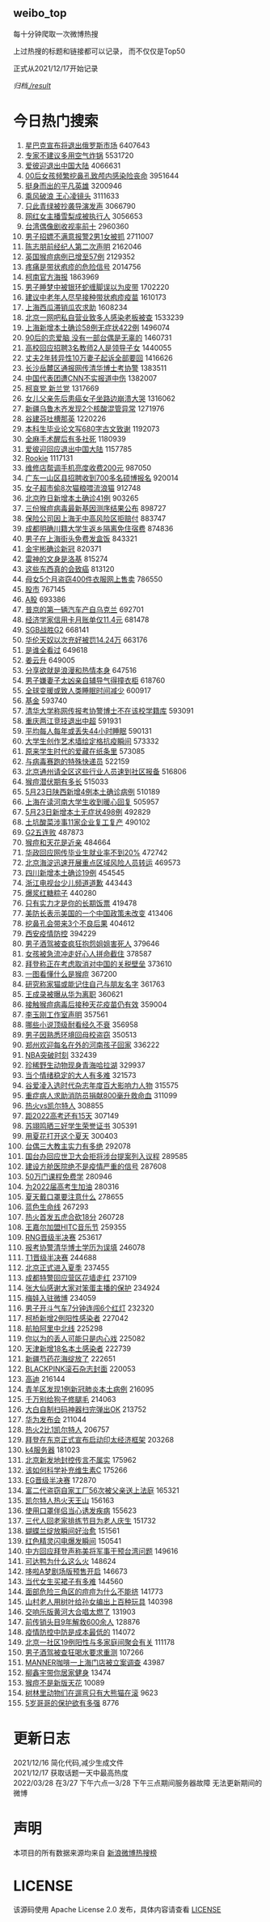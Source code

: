 weibo_top  
---
每十分钟爬取一次微博热搜  

上过热搜的标题和链接都可以记录， 而不仅仅是Top50

正式从2021/12/17开始记录  

*归档[./result](./result/)*

# 今日热门搜索  
1. [星巴克宣布将退出俄罗斯市场](https://s.weibo.com//weibo?q=%23%E6%98%9F%E5%B7%B4%E5%85%8B%E5%AE%A3%E5%B8%83%E5%B0%86%E9%80%80%E5%87%BA%E4%BF%84%E7%BD%97%E6%96%AF%E5%B8%82%E5%9C%BA%23&Refer=top) 6407643
2. [专家不建议多用空气炸锅](https://s.weibo.com//weibo?q=%23%E4%B8%93%E5%AE%B6%E4%B8%8D%E5%BB%BA%E8%AE%AE%E5%A4%9A%E7%94%A8%E7%A9%BA%E6%B0%94%E7%82%B8%E9%94%85%23&Refer=top) 5531720
3. [爱彼迎退出中国大陆](https://s.weibo.com//weibo?q=%23%E7%88%B1%E5%BD%BC%E8%BF%8E%E9%80%80%E5%87%BA%E4%B8%AD%E5%9B%BD%E5%A4%A7%E9%99%86%23&Refer=top) 4066631
4. [00后女孩频繁挖鼻孔致颅内感染险丧命](https://s.weibo.com//weibo?q=%2300%E5%90%8E%E5%A5%B3%E5%AD%A9%E9%A2%91%E7%B9%81%E6%8C%96%E9%BC%BB%E5%AD%94%E8%87%B4%E9%A2%85%E5%86%85%E6%84%9F%E6%9F%93%E9%99%A9%E4%B8%A7%E5%91%BD%23&Refer=top) 3951644
5. [挺身而出的平凡英雄](https://s.weibo.com//weibo?q=%23%E6%8C%BA%E8%BA%AB%E8%80%8C%E5%87%BA%E7%9A%84%E5%B9%B3%E5%87%A1%E8%8B%B1%E9%9B%84%23&Refer=top) 3200946
6. [乘风破浪 王心凌镜头](https://s.weibo.com//weibo?q=%E4%B9%98%E9%A3%8E%E7%A0%B4%E6%B5%AA%20%E7%8E%8B%E5%BF%83%E5%87%8C%E9%95%9C%E5%A4%B4&Refer=top) 3111633
7. [只此青绿被抄袭导演发声](https://s.weibo.com//weibo?q=%23%E5%8F%AA%E6%AD%A4%E9%9D%92%E7%BB%BF%E8%A2%AB%E6%8A%84%E8%A2%AD%E5%AF%BC%E6%BC%94%E5%8F%91%E5%A3%B0%23&Refer=top) 3066790
8. [网红女主播雪梨成被执行人](https://s.weibo.com//weibo?q=%23%E7%BD%91%E7%BA%A2%E5%A5%B3%E4%B8%BB%E6%92%AD%E9%9B%AA%E6%A2%A8%E6%88%90%E8%A2%AB%E6%89%A7%E8%A1%8C%E4%BA%BA%23&Refer=top) 3056653
9. [台湾偶像剧收视率前十](https://s.weibo.com//weibo?q=%23%E5%8F%B0%E6%B9%BE%E5%81%B6%E5%83%8F%E5%89%A7%E6%94%B6%E8%A7%86%E7%8E%87%E5%89%8D%E5%8D%81%23&Refer=top) 2960360
10. [男子招嫖不满意报警2男1女被抓](https://s.weibo.com//weibo?q=%23%E7%94%B7%E5%AD%90%E6%8B%9B%E5%AB%96%E4%B8%8D%E6%BB%A1%E6%84%8F%E6%8A%A5%E8%AD%A62%E7%94%B71%E5%A5%B3%E8%A2%AB%E6%8A%93%23&Refer=top) 2711007
11. [陈志朋前经纪人第二次声明](https://s.weibo.com//weibo?q=%23%E9%99%88%E5%BF%97%E6%9C%8B%E5%89%8D%E7%BB%8F%E7%BA%AA%E4%BA%BA%E7%AC%AC%E4%BA%8C%E6%AC%A1%E5%A3%B0%E6%98%8E%23&Refer=top) 2162046
12. [英国猴痘病例已增至57例](https://s.weibo.com//weibo?q=%23%E8%8B%B1%E5%9B%BD%E7%8C%B4%E7%97%98%E7%97%85%E4%BE%8B%E5%B7%B2%E5%A2%9E%E8%87%B357%E4%BE%8B%23&Refer=top) 2129352
13. [疼痛是带状疱疹的危险信号](https://s.weibo.com//weibo?q=%23%E7%96%BC%E7%97%9B%E6%98%AF%E5%B8%A6%E7%8A%B6%E7%96%B1%E7%96%B9%E7%9A%84%E5%8D%B1%E9%99%A9%E4%BF%A1%E5%8F%B7%23&Refer=top) 2014756
14. [柯南官方海报](https://s.weibo.com//weibo?q=%23%E6%9F%AF%E5%8D%97%E5%AE%98%E6%96%B9%E6%B5%B7%E6%8A%A5%23&Refer=top) 1863969
15. [男子睡梦中被银环蛇缠脚误以为皮带](https://s.weibo.com//weibo?q=%23%E7%94%B7%E5%AD%90%E7%9D%A1%E6%A2%A6%E4%B8%AD%E8%A2%AB%E9%93%B6%E7%8E%AF%E8%9B%87%E7%BC%A0%E8%84%9A%E8%AF%AF%E4%BB%A5%E4%B8%BA%E7%9A%AE%E5%B8%A6%23&Refer=top) 1702220
16. [建议中老年人尽早接种带状疱疹疫苗](https://s.weibo.com//weibo?q=%23%E5%BB%BA%E8%AE%AE%E4%B8%AD%E8%80%81%E5%B9%B4%E4%BA%BA%E5%B0%BD%E6%97%A9%E6%8E%A5%E7%A7%8D%E5%B8%A6%E7%8A%B6%E7%96%B1%E7%96%B9%E7%96%AB%E8%8B%97%23&Refer=top) 1610173
17. [上海西瓜滞销瓜农求助](https://s.weibo.com//weibo?q=%23%E4%B8%8A%E6%B5%B7%E8%A5%BF%E7%93%9C%E6%BB%9E%E9%94%80%E7%93%9C%E5%86%9C%E6%B1%82%E5%8A%A9%23&Refer=top) 1608234
18. [北京一网吧私自营业致多人感染老板被查](https://s.weibo.com//weibo?q=%23%E5%8C%97%E4%BA%AC%E4%B8%80%E7%BD%91%E5%90%A7%E7%A7%81%E8%87%AA%E8%90%A5%E4%B8%9A%E8%87%B4%E5%A4%9A%E4%BA%BA%E6%84%9F%E6%9F%93%E8%80%81%E6%9D%BF%E8%A2%AB%E6%9F%A5%23&Refer=top) 1533239
19. [上海新增本土确诊58例无症状422例](https://s.weibo.com//weibo?q=%23%E4%B8%8A%E6%B5%B7%E6%96%B0%E5%A2%9E%E6%9C%AC%E5%9C%9F%E7%A1%AE%E8%AF%8A58%E4%BE%8B%E6%97%A0%E7%97%87%E7%8A%B6422%E4%BE%8B%23&Refer=top) 1496074
20. [90后的恋爱脑 没有一部台偶是无辜的](https://s.weibo.com//weibo?q=90%E5%90%8E%E7%9A%84%E6%81%8B%E7%88%B1%E8%84%91%20%E6%B2%A1%E6%9C%89%E4%B8%80%E9%83%A8%E5%8F%B0%E5%81%B6%E6%98%AF%E6%97%A0%E8%BE%9C%E7%9A%84&Refer=top) 1460731
21. [高校回应招聘3名教师2人是领导子女](https://s.weibo.com//weibo?q=%23%E9%AB%98%E6%A0%A1%E5%9B%9E%E5%BA%94%E6%8B%9B%E8%81%983%E5%90%8D%E6%95%99%E5%B8%882%E4%BA%BA%E6%98%AF%E9%A2%86%E5%AF%BC%E5%AD%90%E5%A5%B3%23&Refer=top) 1440055
22. [丈夫2年转异性10万妻子起诉全部要回](https://s.weibo.com//weibo?q=%23%E4%B8%88%E5%A4%AB2%E5%B9%B4%E8%BD%AC%E5%BC%82%E6%80%A710%E4%B8%87%E5%A6%BB%E5%AD%90%E8%B5%B7%E8%AF%89%E5%85%A8%E9%83%A8%E8%A6%81%E5%9B%9E%23&Refer=top) 1416626
23. [长沙岳麓区通报网传清华博士考协警](https://s.weibo.com//weibo?q=%23%E9%95%BF%E6%B2%99%E5%B2%B3%E9%BA%93%E5%8C%BA%E9%80%9A%E6%8A%A5%E7%BD%91%E4%BC%A0%E6%B8%85%E5%8D%8E%E5%8D%9A%E5%A3%AB%E8%80%83%E5%8D%8F%E8%AD%A6%23&Refer=top) 1383511
24. [中国代表团遭CNN不实报道中伤](https://s.weibo.com//weibo?q=%23%E4%B8%AD%E5%9B%BD%E4%BB%A3%E8%A1%A8%E5%9B%A2%E9%81%ADCNN%E4%B8%8D%E5%AE%9E%E6%8A%A5%E9%81%93%E4%B8%AD%E4%BC%A4%23&Refer=top) 1382007
25. [柯哀党 新兰党](https://s.weibo.com//weibo?q=%E6%9F%AF%E5%93%80%E5%85%9A%20%E6%96%B0%E5%85%B0%E5%85%9A&Refer=top) 1317669
26. [女儿父亲先后患癌女子坐路边崩溃大哭](https://s.weibo.com//weibo?q=%E5%A5%B3%E5%84%BF%E7%88%B6%E4%BA%B2%E5%85%88%E5%90%8E%E6%82%A3%E7%99%8C%E5%A5%B3%E5%AD%90%E5%9D%90%E8%B7%AF%E8%BE%B9%E5%B4%A9%E6%BA%83%E5%A4%A7%E5%93%AD&Refer=top) 1316062
27. [新疆乌鲁木齐发现2个核酸混管异常](https://s.weibo.com//weibo?q=%23%E6%96%B0%E7%96%86%E4%B9%8C%E9%B2%81%E6%9C%A8%E9%BD%90%E5%8F%91%E7%8E%B02%E4%B8%AA%E6%A0%B8%E9%85%B8%E6%B7%B7%E7%AE%A1%E5%BC%82%E5%B8%B8%23&Refer=top) 1271976
28. [谷建芬吐槽那英](https://s.weibo.com//weibo?q=%E8%B0%B7%E5%BB%BA%E8%8A%AC%E5%90%90%E6%A7%BD%E9%82%A3%E8%8B%B1&Refer=top) 1220226
29. [本科生毕业论文写680字古文致谢](https://s.weibo.com//weibo?q=%23%E6%9C%AC%E7%A7%91%E7%94%9F%E6%AF%95%E4%B8%9A%E8%AE%BA%E6%96%87%E5%86%99680%E5%AD%97%E5%8F%A4%E6%96%87%E8%87%B4%E8%B0%A2%23&Refer=top) 1192073
30. [全麻手术醒后有多社死](https://s.weibo.com//weibo?q=%23%E5%85%A8%E9%BA%BB%E6%89%8B%E6%9C%AF%E9%86%92%E5%90%8E%E6%9C%89%E5%A4%9A%E7%A4%BE%E6%AD%BB%23&Refer=top) 1180939
31. [爱彼迎回应退出中国大陆](https://s.weibo.com//weibo?q=%23%E7%88%B1%E5%BD%BC%E8%BF%8E%E5%9B%9E%E5%BA%94%E9%80%80%E5%87%BA%E4%B8%AD%E5%9B%BD%E5%A4%A7%E9%99%86%23&Refer=top) 1157785
32. [Rookie](https://s.weibo.com//weibo?q=Rookie&Refer=top) 1117131
33. [维修店帮调手机亮度收费200元](https://s.weibo.com//weibo?q=%23%E7%BB%B4%E4%BF%AE%E5%BA%97%E5%B8%AE%E8%B0%83%E6%89%8B%E6%9C%BA%E4%BA%AE%E5%BA%A6%E6%94%B6%E8%B4%B9200%E5%85%83%23&Refer=top) 987050
34. [广东一山区县招聘收到700多名硕博报名](https://s.weibo.com//weibo?q=%23%E5%B9%BF%E4%B8%9C%E4%B8%80%E5%B1%B1%E5%8C%BA%E5%8E%BF%E6%8B%9B%E8%81%98%E6%94%B6%E5%88%B0700%E5%A4%9A%E5%90%8D%E7%A1%95%E5%8D%9A%E6%8A%A5%E5%90%8D%23&Refer=top) 920014
35. [女子超市偷8次猫粮喂流浪猫](https://s.weibo.com//weibo?q=%23%E5%A5%B3%E5%AD%90%E8%B6%85%E5%B8%82%E5%81%B78%E6%AC%A1%E7%8C%AB%E7%B2%AE%E5%96%82%E6%B5%81%E6%B5%AA%E7%8C%AB%23&Refer=top) 912748
36. [北京昨日新增本土确诊41例](https://s.weibo.com//weibo?q=%23%E5%8C%97%E4%BA%AC%E6%98%A8%E6%97%A5%E6%96%B0%E5%A2%9E%E6%9C%AC%E5%9C%9F%E7%A1%AE%E8%AF%8A41%E4%BE%8B%23&Refer=top) 903265
37. [三份猴痘病毒最新基因测序结果公布](https://s.weibo.com//weibo?q=%23%E4%B8%89%E4%BB%BD%E7%8C%B4%E7%97%98%E7%97%85%E6%AF%92%E6%9C%80%E6%96%B0%E5%9F%BA%E5%9B%A0%E6%B5%8B%E5%BA%8F%E7%BB%93%E6%9E%9C%E5%85%AC%E5%B8%83%23&Refer=top) 898727
38. [保险公司因上海无中高风险区拒赔付](https://s.weibo.com//weibo?q=%23%E4%BF%9D%E9%99%A9%E5%85%AC%E5%8F%B8%E5%9B%A0%E4%B8%8A%E6%B5%B7%E6%97%A0%E4%B8%AD%E9%AB%98%E9%A3%8E%E9%99%A9%E5%8C%BA%E6%8B%92%E8%B5%94%E4%BB%98%23&Refer=top) 883747
39. [成都明确川籍大学生返乡隔离免住宿费](https://s.weibo.com//weibo?q=%23%E6%88%90%E9%83%BD%E6%98%8E%E7%A1%AE%E5%B7%9D%E7%B1%8D%E5%A4%A7%E5%AD%A6%E7%94%9F%E8%BF%94%E4%B9%A1%E9%9A%94%E7%A6%BB%E5%85%8D%E4%BD%8F%E5%AE%BF%E8%B4%B9%23&Refer=top) 874836
40. [男子在上海街头免费发盒饭](https://s.weibo.com//weibo?q=%23%E7%94%B7%E5%AD%90%E5%9C%A8%E4%B8%8A%E6%B5%B7%E8%A1%97%E5%A4%B4%E5%85%8D%E8%B4%B9%E5%8F%91%E7%9B%92%E9%A5%AD%23&Refer=top) 843321
41. [金宇彬确诊新冠](https://s.weibo.com//weibo?q=%23%E9%87%91%E5%AE%87%E5%BD%AC%E7%A1%AE%E8%AF%8A%E6%96%B0%E5%86%A0%23&Refer=top) 820371
42. [雷神的文身是洛基](https://s.weibo.com//weibo?q=%23%E9%9B%B7%E7%A5%9E%E7%9A%84%E6%96%87%E8%BA%AB%E6%98%AF%E6%B4%9B%E5%9F%BA%23&Refer=top) 815274
43. [这些东西真的会致癌](https://s.weibo.com//weibo?q=%23%E8%BF%99%E4%BA%9B%E4%B8%9C%E8%A5%BF%E7%9C%9F%E7%9A%84%E4%BC%9A%E8%87%B4%E7%99%8C%23&Refer=top) 813120
44. [母女5个月盗窃400件衣服网上售卖](https://s.weibo.com//weibo?q=%23%E6%AF%8D%E5%A5%B35%E4%B8%AA%E6%9C%88%E7%9B%97%E7%AA%83400%E4%BB%B6%E8%A1%A3%E6%9C%8D%E7%BD%91%E4%B8%8A%E5%94%AE%E5%8D%96%23&Refer=top) 786550
45. [股市](https://s.weibo.com//weibo?q=%E8%82%A1%E5%B8%82&Refer=top) 767145
46. [A股](https://s.weibo.com//weibo?q=%23A%E8%82%A1%23&Refer=top) 693386
47. [普京的第一辆汽车产自乌克兰](https://s.weibo.com//weibo?q=%23%E6%99%AE%E4%BA%AC%E7%9A%84%E7%AC%AC%E4%B8%80%E8%BE%86%E6%B1%BD%E8%BD%A6%E4%BA%A7%E8%87%AA%E4%B9%8C%E5%85%8B%E5%85%B0%23&Refer=top) 692701
48. [经济学家信用卡月账单仅11.4元](https://s.weibo.com//weibo?q=%23%E7%BB%8F%E6%B5%8E%E5%AD%A6%E5%AE%B6%E4%BF%A1%E7%94%A8%E5%8D%A1%E6%9C%88%E8%B4%A6%E5%8D%95%E4%BB%8511.4%E5%85%83%23&Refer=top) 681478
49. [SGB战胜G2](https://s.weibo.com//weibo?q=%23SGB%E6%88%98%E8%83%9CG2%23&Refer=top) 668141
50. [华伦天奴以次充好被罚14.24万](https://s.weibo.com//weibo?q=%23%E5%8D%8E%E4%BC%A6%E5%A4%A9%E5%A5%B4%E4%BB%A5%E6%AC%A1%E5%85%85%E5%A5%BD%E8%A2%AB%E7%BD%9A14.24%E4%B8%87%23&Refer=top) 663176
51. [是谁全看过](https://s.weibo.com//weibo?q=%23%E6%98%AF%E8%B0%81%E5%85%A8%E7%9C%8B%E8%BF%87%23&Refer=top) 649618
52. [姜云升](https://s.weibo.com//weibo?q=%E5%A7%9C%E4%BA%91%E5%8D%87&Refer=top) 649005
53. [分享欲就是浪漫和热情本身](https://s.weibo.com//weibo?q=%23%E5%88%86%E4%BA%AB%E6%AC%B2%E5%B0%B1%E6%98%AF%E6%B5%AA%E6%BC%AB%E5%92%8C%E7%83%AD%E6%83%85%E6%9C%AC%E8%BA%AB%23&Refer=top) 647516
54. [男子嫌妻子太凶亲自辅导气得撞衣柜](https://s.weibo.com//weibo?q=%23%E7%94%B7%E5%AD%90%E5%AB%8C%E5%A6%BB%E5%AD%90%E5%A4%AA%E5%87%B6%E4%BA%B2%E8%87%AA%E8%BE%85%E5%AF%BC%E6%B0%94%E5%BE%97%E6%92%9E%E8%A1%A3%E6%9F%9C%23&Refer=top) 618760
55. [全球变暖或致人类睡眠时间减少](https://s.weibo.com//weibo?q=%23%E5%85%A8%E7%90%83%E5%8F%98%E6%9A%96%E6%88%96%E8%87%B4%E4%BA%BA%E7%B1%BB%E7%9D%A1%E7%9C%A0%E6%97%B6%E9%97%B4%E5%87%8F%E5%B0%91%23&Refer=top) 600917
56. [基金](https://s.weibo.com//weibo?q=%E5%9F%BA%E9%87%91&Refer=top) 593740
57. [清华大学称网传报考协警博士不在该校学籍库](https://s.weibo.com//weibo?q=%23%E6%B8%85%E5%8D%8E%E5%A4%A7%E5%AD%A6%E7%A7%B0%E7%BD%91%E4%BC%A0%E6%8A%A5%E8%80%83%E5%8D%8F%E8%AD%A6%E5%8D%9A%E5%A3%AB%E4%B8%8D%E5%9C%A8%E8%AF%A5%E6%A0%A1%E5%AD%A6%E7%B1%8D%E5%BA%93%23&Refer=top) 593091
58. [重庆两江竞技退出中超](https://s.weibo.com//weibo?q=%23%E9%87%8D%E5%BA%86%E4%B8%A4%E6%B1%9F%E7%AB%9E%E6%8A%80%E9%80%80%E5%87%BA%E4%B8%AD%E8%B6%85%23&Refer=top) 591931
59. [平均每人每年或丢失44小时睡眠](https://s.weibo.com//weibo?q=%23%E5%B9%B3%E5%9D%87%E6%AF%8F%E4%BA%BA%E6%AF%8F%E5%B9%B4%E6%88%96%E4%B8%A2%E5%A4%B144%E5%B0%8F%E6%97%B6%E7%9D%A1%E7%9C%A0%23&Refer=top) 590131
60. [大学生创作艺术墙绘定格抗疫瞬间](https://s.weibo.com//weibo?q=%23%E5%A4%A7%E5%AD%A6%E7%94%9F%E5%88%9B%E4%BD%9C%E8%89%BA%E6%9C%AF%E5%A2%99%E7%BB%98%E5%AE%9A%E6%A0%BC%E6%8A%97%E7%96%AB%E7%9E%AC%E9%97%B4%23&Refer=top) 573332
61. [原来学生时代的爱藏在纸条里](https://s.weibo.com//weibo?q=%23%E5%8E%9F%E6%9D%A5%E5%AD%A6%E7%94%9F%E6%97%B6%E4%BB%A3%E7%9A%84%E7%88%B1%E8%97%8F%E5%9C%A8%E7%BA%B8%E6%9D%A1%E9%87%8C%23&Refer=top) 573085
62. [与病毒赛跑的特殊快递员](https://s.weibo.com//weibo?q=%23%E4%B8%8E%E7%97%85%E6%AF%92%E8%B5%9B%E8%B7%91%E7%9A%84%E7%89%B9%E6%AE%8A%E5%BF%AB%E9%80%92%E5%91%98%23&Refer=top) 522159
63. [北京通州请全区这些行业人员速到社区报备](https://s.weibo.com//weibo?q=%23%E5%8C%97%E4%BA%AC%E9%80%9A%E5%B7%9E%E8%AF%B7%E5%85%A8%E5%8C%BA%E8%BF%99%E4%BA%9B%E8%A1%8C%E4%B8%9A%E4%BA%BA%E5%91%98%E9%80%9F%E5%88%B0%E7%A4%BE%E5%8C%BA%E6%8A%A5%E5%A4%87%23&Refer=top) 516806
64. [猴痘潜伏期有多长](https://s.weibo.com//weibo?q=%23%E7%8C%B4%E7%97%98%E6%BD%9C%E4%BC%8F%E6%9C%9F%E6%9C%89%E5%A4%9A%E9%95%BF%23&Refer=top) 515033
65. [5月23日陕西新增4例本土确诊病例](https://s.weibo.com//weibo?q=%235%E6%9C%8823%E6%97%A5%E9%99%95%E8%A5%BF%E6%96%B0%E5%A2%9E4%E4%BE%8B%E6%9C%AC%E5%9C%9F%E7%A1%AE%E8%AF%8A%E7%97%85%E4%BE%8B%23&Refer=top) 510189
66. [上海在读河南大学生收到暖心回复](https://s.weibo.com//weibo?q=%23%E4%B8%8A%E6%B5%B7%E5%9C%A8%E8%AF%BB%E6%B2%B3%E5%8D%97%E5%A4%A7%E5%AD%A6%E7%94%9F%E6%94%B6%E5%88%B0%E6%9A%96%E5%BF%83%E5%9B%9E%E5%A4%8D%23&Refer=top) 505957
67. [5月23日新增本土无症状498例](https://s.weibo.com//weibo?q=%235%E6%9C%8823%E6%97%A5%E6%96%B0%E5%A2%9E%E6%9C%AC%E5%9C%9F%E6%97%A0%E7%97%87%E7%8A%B6498%E4%BE%8B%23&Refer=top) 492829
68. [土坑酸菜涉事11家企业复工复产](https://s.weibo.com//weibo?q=%23%E5%9C%9F%E5%9D%91%E9%85%B8%E8%8F%9C%E6%B6%89%E4%BA%8B11%E5%AE%B6%E4%BC%81%E4%B8%9A%E5%A4%8D%E5%B7%A5%E5%A4%8D%E4%BA%A7%23&Refer=top) 490102
69. [G2五连败](https://s.weibo.com//weibo?q=%23G2%E4%BA%94%E8%BF%9E%E8%B4%A5%23&Refer=top) 487873
70. [猴痘和天花是近亲](https://s.weibo.com//weibo?q=%23%E7%8C%B4%E7%97%98%E5%92%8C%E5%A4%A9%E8%8A%B1%E6%98%AF%E8%BF%91%E4%BA%B2%23&Refer=top) 484664
71. [华政回应网传毕业生就业率不到20%](https://s.weibo.com//weibo?q=%23%E5%8D%8E%E6%94%BF%E5%9B%9E%E5%BA%94%E7%BD%91%E4%BC%A0%E6%AF%95%E4%B8%9A%E7%94%9F%E5%B0%B1%E4%B8%9A%E7%8E%87%E4%B8%8D%E5%88%B020%25%23&Refer=top) 472742
72. [北京海淀迅速开展重点区域风险人员转运](https://s.weibo.com//weibo?q=%23%E5%8C%97%E4%BA%AC%E6%B5%B7%E6%B7%80%E8%BF%85%E9%80%9F%E5%BC%80%E5%B1%95%E9%87%8D%E7%82%B9%E5%8C%BA%E5%9F%9F%E9%A3%8E%E9%99%A9%E4%BA%BA%E5%91%98%E8%BD%AC%E8%BF%90%23&Refer=top) 469573
73. [四川新增本土确诊19例](https://s.weibo.com//weibo?q=%23%E5%9B%9B%E5%B7%9D%E6%96%B0%E5%A2%9E%E6%9C%AC%E5%9C%9F%E7%A1%AE%E8%AF%8A19%E4%BE%8B%23&Refer=top) 454545
74. [浙江电视台少儿频道道歉](https://s.weibo.com//weibo?q=%23%E6%B5%99%E6%B1%9F%E7%94%B5%E8%A7%86%E5%8F%B0%E5%B0%91%E5%84%BF%E9%A2%91%E9%81%93%E9%81%93%E6%AD%89%23&Refer=top) 443443
75. [爆浆红糖粽子](https://s.weibo.com//weibo?q=%23%E7%88%86%E6%B5%86%E7%BA%A2%E7%B3%96%E7%B2%BD%E5%AD%90%23&Refer=top) 440280
76. [只有实力才是你的长期饭票](https://s.weibo.com//weibo?q=%23%E5%8F%AA%E6%9C%89%E5%AE%9E%E5%8A%9B%E6%89%8D%E6%98%AF%E4%BD%A0%E7%9A%84%E9%95%BF%E6%9C%9F%E9%A5%AD%E7%A5%A8%23&Refer=top) 419478
77. [美防长表示美国的一个中国政策未改变](https://s.weibo.com//weibo?q=%23%E7%BE%8E%E9%98%B2%E9%95%BF%E8%A1%A8%E7%A4%BA%E7%BE%8E%E5%9B%BD%E7%9A%84%E4%B8%80%E4%B8%AA%E4%B8%AD%E5%9B%BD%E6%94%BF%E7%AD%96%E6%9C%AA%E6%94%B9%E5%8F%98%23&Refer=top) 413406
78. [挖鼻孔会带来3个不良后果](https://s.weibo.com//weibo?q=%23%E6%8C%96%E9%BC%BB%E5%AD%94%E4%BC%9A%E5%B8%A6%E6%9D%A53%E4%B8%AA%E4%B8%8D%E8%89%AF%E5%90%8E%E6%9E%9C%23&Refer=top) 404612
79. [西安疫情防控](https://s.weibo.com//weibo?q=%E8%A5%BF%E5%AE%89%E7%96%AB%E6%83%85%E9%98%B2%E6%8E%A7&Refer=top) 394229
80. [男子酒驾被查疯狂抱怨姐姐害死人](https://s.weibo.com//weibo?q=%23%E7%94%B7%E5%AD%90%E9%85%92%E9%A9%BE%E8%A2%AB%E6%9F%A5%E7%96%AF%E7%8B%82%E6%8A%B1%E6%80%A8%E5%A7%90%E5%A7%90%E5%AE%B3%E6%AD%BB%E4%BA%BA%23&Refer=top) 379646
81. [女孩被急流冲走好心人拼命截住](https://s.weibo.com//weibo?q=%23%E5%A5%B3%E5%AD%A9%E8%A2%AB%E6%80%A5%E6%B5%81%E5%86%B2%E8%B5%B0%E5%A5%BD%E5%BF%83%E4%BA%BA%E6%8B%BC%E5%91%BD%E6%88%AA%E4%BD%8F%23&Refer=top) 378587
82. [拜登称正在考虑取消对中国的关税壁垒](https://s.weibo.com//weibo?q=%23%E6%8B%9C%E7%99%BB%E7%A7%B0%E6%AD%A3%E5%9C%A8%E8%80%83%E8%99%91%E5%8F%96%E6%B6%88%E5%AF%B9%E4%B8%AD%E5%9B%BD%E7%9A%84%E5%85%B3%E7%A8%8E%E5%A3%81%E5%9E%92%23&Refer=top) 373610
83. [一图看懂什么是猴痘](https://s.weibo.com//weibo?q=%23%E4%B8%80%E5%9B%BE%E7%9C%8B%E6%87%82%E4%BB%80%E4%B9%88%E6%98%AF%E7%8C%B4%E7%97%98%23&Refer=top) 367200
84. [研究称家猫或能记住自己与朋友名字](https://s.weibo.com//weibo?q=%23%E7%A0%94%E7%A9%B6%E7%A7%B0%E5%AE%B6%E7%8C%AB%E6%88%96%E8%83%BD%E8%AE%B0%E4%BD%8F%E8%87%AA%E5%B7%B1%E4%B8%8E%E6%9C%8B%E5%8F%8B%E5%90%8D%E5%AD%97%23&Refer=top) 361763
85. [王成录被曝从华为离职](https://s.weibo.com//weibo?q=%23%E7%8E%8B%E6%88%90%E5%BD%95%E8%A2%AB%E6%9B%9D%E4%BB%8E%E5%8D%8E%E4%B8%BA%E7%A6%BB%E8%81%8C%23&Refer=top) 360621
86. [接触猴痘病毒后接种天花疫苗仍有效](https://s.weibo.com//weibo?q=%23%E6%8E%A5%E8%A7%A6%E7%8C%B4%E7%97%98%E7%97%85%E6%AF%92%E5%90%8E%E6%8E%A5%E7%A7%8D%E5%A4%A9%E8%8A%B1%E7%96%AB%E8%8B%97%E4%BB%8D%E6%9C%89%E6%95%88%23&Refer=top) 359004
87. [李玉刚工作室声明](https://s.weibo.com//weibo?q=%23%E6%9D%8E%E7%8E%89%E5%88%9A%E5%B7%A5%E4%BD%9C%E5%AE%A4%E5%A3%B0%E6%98%8E%23&Refer=top) 357561
88. [哪些小说顶级耐看经久不衰](https://s.weibo.com//weibo?q=%23%E5%93%AA%E4%BA%9B%E5%B0%8F%E8%AF%B4%E9%A1%B6%E7%BA%A7%E8%80%90%E7%9C%8B%E7%BB%8F%E4%B9%85%E4%B8%8D%E8%A1%B0%23&Refer=top) 356958
89. [男子因熟悉环境回母校盗窃](https://s.weibo.com//weibo?q=%23%E7%94%B7%E5%AD%90%E5%9B%A0%E7%86%9F%E6%82%89%E7%8E%AF%E5%A2%83%E5%9B%9E%E6%AF%8D%E6%A0%A1%E7%9B%97%E7%AA%83%23&Refer=top) 350513
90. [郑州欢迎每名在外的河南孩子回家](https://s.weibo.com//weibo?q=%23%E9%83%91%E5%B7%9E%E6%AC%A2%E8%BF%8E%E6%AF%8F%E5%90%8D%E5%9C%A8%E5%A4%96%E7%9A%84%E6%B2%B3%E5%8D%97%E5%AD%A9%E5%AD%90%E5%9B%9E%E5%AE%B6%23&Refer=top) 336222
91. [NBA突破时刻](https://s.weibo.com//weibo?q=NBA%E7%AA%81%E7%A0%B4%E6%97%B6%E5%88%BB&Refer=top) 332439
92. [珍稀野生动物现身青海哈拉湖](https://s.weibo.com//weibo?q=%23%E7%8F%8D%E7%A8%80%E9%87%8E%E7%94%9F%E5%8A%A8%E7%89%A9%E7%8E%B0%E8%BA%AB%E9%9D%92%E6%B5%B7%E5%93%88%E6%8B%89%E6%B9%96%23&Refer=top) 329937
93. [当个情绪稳定的大人有多难](https://s.weibo.com//weibo?q=%23%E5%BD%93%E4%B8%AA%E6%83%85%E7%BB%AA%E7%A8%B3%E5%AE%9A%E7%9A%84%E5%A4%A7%E4%BA%BA%E6%9C%89%E5%A4%9A%E9%9A%BE%23&Refer=top) 321573
94. [谷爱凌入选时代杂志年度百大影响力人物](https://s.weibo.com//weibo?q=%23%E8%B0%B7%E7%88%B1%E5%87%8C%E5%85%A5%E9%80%89%E6%97%B6%E4%BB%A3%E6%9D%82%E5%BF%97%E5%B9%B4%E5%BA%A6%E7%99%BE%E5%A4%A7%E5%BD%B1%E5%93%8D%E5%8A%9B%E4%BA%BA%E7%89%A9%23&Refer=top) 315575
95. [重症病人求助消防员捐献800毫升救命血](https://s.weibo.com//weibo?q=%23%E9%87%8D%E7%97%87%E7%97%85%E4%BA%BA%E6%B1%82%E5%8A%A9%E6%B6%88%E9%98%B2%E5%91%98%E6%8D%90%E7%8C%AE800%E6%AF%AB%E5%8D%87%E6%95%91%E5%91%BD%E8%A1%80%23&Refer=top) 311099
96. [热火vs凯尔特人](https://s.weibo.com//weibo?q=%23%E7%83%AD%E7%81%ABvs%E5%87%AF%E5%B0%94%E7%89%B9%E4%BA%BA%23&Refer=top) 308855
97. [距2022高考还有15天](https://s.weibo.com//weibo?q=%23%E8%B7%9D2022%E9%AB%98%E8%80%83%E8%BF%98%E6%9C%8915%E5%A4%A9%23&Refer=top) 307149
98. [苏翊鸣晒三好学生荣誉证书](https://s.weibo.com//weibo?q=%23%E8%8B%8F%E7%BF%8A%E9%B8%A3%E6%99%92%E4%B8%89%E5%A5%BD%E5%AD%A6%E7%94%9F%E8%8D%A3%E8%AA%89%E8%AF%81%E4%B9%A6%23&Refer=top) 305391
99. [用夏花打开这个夏天](https://s.weibo.com//weibo?q=%23%E7%94%A8%E5%A4%8F%E8%8A%B1%E6%89%93%E5%BC%80%E8%BF%99%E4%B8%AA%E5%A4%8F%E5%A4%A9%23&Refer=top) 300403
100. [台偶三大教主实力有多绝](https://s.weibo.com//weibo?q=%23%E5%8F%B0%E5%81%B6%E4%B8%89%E5%A4%A7%E6%95%99%E4%B8%BB%E5%AE%9E%E5%8A%9B%E6%9C%89%E5%A4%9A%E7%BB%9D%23&Refer=top) 292078
101. [国台办回应世卫大会拒将涉台提案列入议程](https://s.weibo.com//weibo?q=%23%E5%9B%BD%E5%8F%B0%E5%8A%9E%E5%9B%9E%E5%BA%94%E4%B8%96%E5%8D%AB%E5%A4%A7%E4%BC%9A%E6%8B%92%E5%B0%86%E6%B6%89%E5%8F%B0%E6%8F%90%E6%A1%88%E5%88%97%E5%85%A5%E8%AE%AE%E7%A8%8B%23&Refer=top) 289585
102. [建设方舱医院绝不是疫情严重的信号](https://s.weibo.com//weibo?q=%23%E5%BB%BA%E8%AE%BE%E6%96%B9%E8%88%B1%E5%8C%BB%E9%99%A2%E7%BB%9D%E4%B8%8D%E6%98%AF%E7%96%AB%E6%83%85%E4%B8%A5%E9%87%8D%E7%9A%84%E4%BF%A1%E5%8F%B7%23&Refer=top) 287608
103. [50万门课程免费学](https://s.weibo.com//weibo?q=%2350%E4%B8%87%E9%97%A8%E8%AF%BE%E7%A8%8B%E5%85%8D%E8%B4%B9%E5%AD%A6%23&Refer=top) 280946
104. [为2022届高考生加油](https://s.weibo.com//weibo?q=%23%E4%B8%BA2022%E5%B1%8A%E9%AB%98%E8%80%83%E7%94%9F%E5%8A%A0%E6%B2%B9%23&Refer=top) 280316
105. [夏天戴口罩要注意什么](https://s.weibo.com//weibo?q=%23%E5%A4%8F%E5%A4%A9%E6%88%B4%E5%8F%A3%E7%BD%A9%E8%A6%81%E6%B3%A8%E6%84%8F%E4%BB%80%E4%B9%88%23&Refer=top) 278655
106. [蓝色生命线](https://s.weibo.com//weibo?q=%23%E8%93%9D%E8%89%B2%E7%94%9F%E5%91%BD%E7%BA%BF%23&Refer=top) 267293
107. [热火首发五虎合砍18分](https://s.weibo.com//weibo?q=%23%E7%83%AD%E7%81%AB%E9%A6%96%E5%8F%91%E4%BA%94%E8%99%8E%E5%90%88%E7%A0%8D18%E5%88%86%23&Refer=top) 260728
108. [王嘉尔加盟HITC音乐节](https://s.weibo.com//weibo?q=%23%E7%8E%8B%E5%98%89%E5%B0%94%E5%8A%A0%E7%9B%9FHITC%E9%9F%B3%E4%B9%90%E8%8A%82%23&Refer=top) 259355
109. [RNG晋级半决赛](https://s.weibo.com//weibo?q=%23RNG%E6%99%8B%E7%BA%A7%E5%8D%8A%E5%86%B3%E8%B5%9B%23&Refer=top) 253617
110. [报考协警清华博士学历为误填](https://s.weibo.com//weibo?q=%23%E6%8A%A5%E8%80%83%E5%8D%8F%E8%AD%A6%E6%B8%85%E5%8D%8E%E5%8D%9A%E5%A3%AB%E5%AD%A6%E5%8E%86%E4%B8%BA%E8%AF%AF%E5%A1%AB%23&Refer=top) 246078
111. [T1晋级半决赛](https://s.weibo.com//weibo?q=%23T1%E6%99%8B%E7%BA%A7%E5%8D%8A%E5%86%B3%E8%B5%9B%23&Refer=top) 244688
112. [北京正式进入夏季](https://s.weibo.com//weibo?q=%23%E5%8C%97%E4%BA%AC%E6%AD%A3%E5%BC%8F%E8%BF%9B%E5%85%A5%E5%A4%8F%E5%AD%A3%23&Refer=top) 237455
113. [成都特警回应营区花墙走红](https://s.weibo.com//weibo?q=%23%E6%88%90%E9%83%BD%E7%89%B9%E8%AD%A6%E5%9B%9E%E5%BA%94%E8%90%A5%E5%8C%BA%E8%8A%B1%E5%A2%99%E8%B5%B0%E7%BA%A2%23&Refer=top) 237109
114. [张大仙感谢大家对笨蛋主播的保护](https://s.weibo.com//weibo?q=%23%E5%BC%A0%E5%A4%A7%E4%BB%99%E6%84%9F%E8%B0%A2%E5%A4%A7%E5%AE%B6%E5%AF%B9%E7%AC%A8%E8%9B%8B%E4%B8%BB%E6%92%AD%E7%9A%84%E4%BF%9D%E6%8A%A4%23&Refer=top) 234924
115. [梅娃入驻微博](https://s.weibo.com//weibo?q=%23%E6%A2%85%E5%A8%83%E5%85%A5%E9%A9%BB%E5%BE%AE%E5%8D%9A%23&Refer=top) 234059
116. [男子开斗气车7分钟连闯6个红灯](https://s.weibo.com//weibo?q=%23%E7%94%B7%E5%AD%90%E5%BC%80%E6%96%97%E6%B0%94%E8%BD%A67%E5%88%86%E9%92%9F%E8%BF%9E%E9%97%AF6%E4%B8%AA%E7%BA%A2%E7%81%AF%23&Refer=top) 232320
117. [柯桥新增2例阳性感染者](https://s.weibo.com//weibo?q=%E6%9F%AF%E6%A1%A5%E6%96%B0%E5%A2%9E2%E4%BE%8B%E9%98%B3%E6%80%A7%E6%84%9F%E6%9F%93%E8%80%85&Refer=top) 227042
118. [航拍阿里中北线](https://s.weibo.com//weibo?q=%E8%88%AA%E6%8B%8D%E9%98%BF%E9%87%8C%E4%B8%AD%E5%8C%97%E7%BA%BF&Refer=top) 225298
119. [你以为的丢人可能只是内心戏](https://s.weibo.com//weibo?q=%23%E4%BD%A0%E4%BB%A5%E4%B8%BA%E7%9A%84%E4%B8%A2%E4%BA%BA%E5%8F%AF%E8%83%BD%E5%8F%AA%E6%98%AF%E5%86%85%E5%BF%83%E6%88%8F%23&Refer=top) 225082
120. [天津新增18名本土感染者](https://s.weibo.com//weibo?q=%23%E5%A4%A9%E6%B4%A5%E6%96%B0%E5%A2%9E18%E5%90%8D%E6%9C%AC%E5%9C%9F%E6%84%9F%E6%9F%93%E8%80%85%23&Refer=top) 222739
121. [新疆芍药花海绽放了](https://s.weibo.com//weibo?q=%23%E6%96%B0%E7%96%86%E8%8A%8D%E8%8D%AF%E8%8A%B1%E6%B5%B7%E7%BB%BD%E6%94%BE%E4%BA%86%23&Refer=top) 222651
122. [BLACKPINK滚石杂志封面](https://s.weibo.com//weibo?q=%23BLACKPINK%E6%BB%9A%E7%9F%B3%E6%9D%82%E5%BF%97%E5%B0%81%E9%9D%A2%23&Refer=top) 220053
123. [高迪](https://s.weibo.com//weibo?q=%E9%AB%98%E8%BF%AA&Refer=top) 216144
124. [青羊区发现1例新冠肺炎本土病例](https://s.weibo.com//weibo?q=%23%E9%9D%92%E7%BE%8A%E5%8C%BA%E5%8F%91%E7%8E%B01%E4%BE%8B%E6%96%B0%E5%86%A0%E8%82%BA%E7%82%8E%E6%9C%AC%E5%9C%9F%E7%97%85%E4%BE%8B%23&Refer=top) 216095
125. [千万别给狗子修腿毛](https://s.weibo.com//weibo?q=%23%E5%8D%83%E4%B8%87%E5%88%AB%E7%BB%99%E7%8B%97%E5%AD%90%E4%BF%AE%E8%85%BF%E6%AF%9B%23&Refer=top) 214063
126. [大白自制扫码神器扫完弹出OK](https://s.weibo.com//weibo?q=%23%E5%A4%A7%E7%99%BD%E8%87%AA%E5%88%B6%E6%89%AB%E7%A0%81%E7%A5%9E%E5%99%A8%E6%89%AB%E5%AE%8C%E5%BC%B9%E5%87%BAOK%23&Refer=top) 213752
127. [华为发布会](https://s.weibo.com//weibo?q=%E5%8D%8E%E4%B8%BA%E5%8F%91%E5%B8%83%E4%BC%9A&Refer=top) 211044
128. [热火2比1凯尔特人](https://s.weibo.com//weibo?q=%23%E7%83%AD%E7%81%AB2%E6%AF%941%E5%87%AF%E5%B0%94%E7%89%B9%E4%BA%BA%23&Refer=top) 206757
129. [拜登在东京正式宣布启动印太经济框架](https://s.weibo.com//weibo?q=%23%E6%8B%9C%E7%99%BB%E5%9C%A8%E4%B8%9C%E4%BA%AC%E6%AD%A3%E5%BC%8F%E5%AE%A3%E5%B8%83%E5%90%AF%E5%8A%A8%E5%8D%B0%E5%A4%AA%E7%BB%8F%E6%B5%8E%E6%A1%86%E6%9E%B6%23&Refer=top) 203268
130. [k4服务器](https://s.weibo.com//weibo?q=k4%E6%9C%8D%E5%8A%A1%E5%99%A8&Refer=top) 181023
131. [北京新发地封控传言不属实](https://s.weibo.com//weibo?q=%23%E5%8C%97%E4%BA%AC%E6%96%B0%E5%8F%91%E5%9C%B0%E5%B0%81%E6%8E%A7%E4%BC%A0%E8%A8%80%E4%B8%8D%E5%B1%9E%E5%AE%9E%23&Refer=top) 175962
132. [该如何科学补充维生素C](https://s.weibo.com//weibo?q=%23%E8%AF%A5%E5%A6%82%E4%BD%95%E7%A7%91%E5%AD%A6%E8%A1%A5%E5%85%85%E7%BB%B4%E7%94%9F%E7%B4%A0C%23&Refer=top) 175266
133. [EG晋级半决赛](https://s.weibo.com//weibo?q=%23EG%E6%99%8B%E7%BA%A7%E5%8D%8A%E5%86%B3%E8%B5%9B%23&Refer=top) 172870
134. [富二代盗窃自家工厂56次被父亲送上法庭](https://s.weibo.com//weibo?q=%23%E5%AF%8C%E4%BA%8C%E4%BB%A3%E7%9B%97%E7%AA%83%E8%87%AA%E5%AE%B6%E5%B7%A5%E5%8E%8256%E6%AC%A1%E8%A2%AB%E7%88%B6%E4%BA%B2%E9%80%81%E4%B8%8A%E6%B3%95%E5%BA%AD%23&Refer=top) 165321
135. [凯尔特人热火天王山](https://s.weibo.com//weibo?q=%23%E5%87%AF%E5%B0%94%E7%89%B9%E4%BA%BA%E7%83%AD%E7%81%AB%E5%A4%A9%E7%8E%8B%E5%B1%B1%23&Refer=top) 156163
136. [使用口罩伴侣当心诱发疾病](https://s.weibo.com//weibo?q=%23%E4%BD%BF%E7%94%A8%E5%8F%A3%E7%BD%A9%E4%BC%B4%E4%BE%A3%E5%BD%93%E5%BF%83%E8%AF%B1%E5%8F%91%E7%96%BE%E7%97%85%23&Refer=top) 155623
137. [三代人回老家排练节目为老人庆生](https://s.weibo.com//weibo?q=%23%E4%B8%89%E4%BB%A3%E4%BA%BA%E5%9B%9E%E8%80%81%E5%AE%B6%E6%8E%92%E7%BB%83%E8%8A%82%E7%9B%AE%E4%B8%BA%E8%80%81%E4%BA%BA%E5%BA%86%E7%94%9F%23&Refer=top) 151732
138. [蝴蝶兰绽放瞬间好治愈](https://s.weibo.com//weibo?q=%23%E8%9D%B4%E8%9D%B6%E5%85%B0%E7%BB%BD%E6%94%BE%E7%9E%AC%E9%97%B4%E5%A5%BD%E6%B2%BB%E6%84%88%23&Refer=top) 151561
139. [红色精灵闪电爆发瞬间](https://s.weibo.com//weibo?q=%23%E7%BA%A2%E8%89%B2%E7%B2%BE%E7%81%B5%E9%97%AA%E7%94%B5%E7%88%86%E5%8F%91%E7%9E%AC%E9%97%B4%23&Refer=top) 150541
140. [中方回应拜登声称美将军事干预台湾问题](https://s.weibo.com//weibo?q=%23%E4%B8%AD%E6%96%B9%E5%9B%9E%E5%BA%94%E6%8B%9C%E7%99%BB%E5%A3%B0%E7%A7%B0%E7%BE%8E%E5%B0%86%E5%86%9B%E4%BA%8B%E5%B9%B2%E9%A2%84%E5%8F%B0%E6%B9%BE%E9%97%AE%E9%A2%98%23&Refer=top) 149616
141. [可达鸭为什么这么火](https://s.weibo.com//weibo?q=%23%E5%8F%AF%E8%BE%BE%E9%B8%AD%E4%B8%BA%E4%BB%80%E4%B9%88%E8%BF%99%E4%B9%88%E7%81%AB%23&Refer=top) 148624
142. [哆啦A梦剧场版预售开启](https://s.weibo.com//weibo?q=%23%E5%93%86%E5%95%A6A%E6%A2%A6%E5%89%A7%E5%9C%BA%E7%89%88%E9%A2%84%E5%94%AE%E5%BC%80%E5%90%AF%23&Refer=top) 146673
143. [当代女生买裙子有多难](https://s.weibo.com//weibo?q=%23%E5%BD%93%E4%BB%A3%E5%A5%B3%E7%94%9F%E4%B9%B0%E8%A3%99%E5%AD%90%E6%9C%89%E5%A4%9A%E9%9A%BE%23&Refer=top) 144560
144. [面部危险三角区的痘痘为什么不能挤](https://s.weibo.com//weibo?q=%23%E9%9D%A2%E9%83%A8%E5%8D%B1%E9%99%A9%E4%B8%89%E8%A7%92%E5%8C%BA%E7%9A%84%E7%97%98%E7%97%98%E4%B8%BA%E4%BB%80%E4%B9%88%E4%B8%8D%E8%83%BD%E6%8C%A4%23&Refer=top) 141773
145. [山村老人用树叶给孙女编出上百种玩具](https://s.weibo.com//weibo?q=%23%E5%B1%B1%E6%9D%91%E8%80%81%E4%BA%BA%E7%94%A8%E6%A0%91%E5%8F%B6%E7%BB%99%E5%AD%99%E5%A5%B3%E7%BC%96%E5%87%BA%E4%B8%8A%E7%99%BE%E7%A7%8D%E7%8E%A9%E5%85%B7%23&Refer=top) 140398
146. [交响乐版黄河大合唱太燃了](https://s.weibo.com//weibo?q=%23%E4%BA%A4%E5%93%8D%E4%B9%90%E7%89%88%E9%BB%84%E6%B2%B3%E5%A4%A7%E5%90%88%E5%94%B1%E5%A4%AA%E7%87%83%E4%BA%86%23&Refer=top) 131903
147. [前传销头目9年解救600余人](https://s.weibo.com//weibo?q=%23%E5%89%8D%E4%BC%A0%E9%94%80%E5%A4%B4%E7%9B%AE9%E5%B9%B4%E8%A7%A3%E6%95%91600%E4%BD%99%E4%BA%BA%23&Refer=top) 128876
148. [疫情防控中防是成本最低的](https://s.weibo.com//weibo?q=%23%E7%96%AB%E6%83%85%E9%98%B2%E6%8E%A7%E4%B8%AD%E9%98%B2%E6%98%AF%E6%88%90%E6%9C%AC%E6%9C%80%E4%BD%8E%E7%9A%84%23&Refer=top) 114072
149. [北京一社区19例阳性与多家庭间聚会有关](https://s.weibo.com//weibo?q=%23%E5%8C%97%E4%BA%AC%E4%B8%80%E7%A4%BE%E5%8C%BA19%E4%BE%8B%E9%98%B3%E6%80%A7%E4%B8%8E%E5%A4%9A%E5%AE%B6%E5%BA%AD%E9%97%B4%E8%81%9A%E4%BC%9A%E6%9C%89%E5%85%B3%23&Refer=top) 111178
150. [男子酒驾被查狂喝水要求重测](https://s.weibo.com//weibo?q=%23%E7%94%B7%E5%AD%90%E9%85%92%E9%A9%BE%E8%A2%AB%E6%9F%A5%E7%8B%82%E5%96%9D%E6%B0%B4%E8%A6%81%E6%B1%82%E9%87%8D%E6%B5%8B%23&Refer=top) 107266
151. [MANNER咖啡一上海门店被立案调查](https://s.weibo.com//weibo?q=%23MANNER%E5%92%96%E5%95%A1%E4%B8%80%E4%B8%8A%E6%B5%B7%E9%97%A8%E5%BA%97%E8%A2%AB%E7%AB%8B%E6%A1%88%E8%B0%83%E6%9F%A5%23&Refer=top) 43987
152. [柳鑫宇带你居家健身](https://s.weibo.com//weibo?q=%23%E6%9F%B3%E9%91%AB%E5%AE%87%E5%B8%A6%E4%BD%A0%E5%B1%85%E5%AE%B6%E5%81%A5%E8%BA%AB%23&Refer=top) 13474
153. [猴痘不是新版天花](https://s.weibo.com//weibo?q=%23%E7%8C%B4%E7%97%98%E4%B8%8D%E6%98%AF%E6%96%B0%E7%89%88%E5%A4%A9%E8%8A%B1%23&Refer=top) 10089
154. [树林里动物们在遛弯只有大熊猫在滚](https://s.weibo.com//weibo?q=%23%E6%A0%91%E6%9E%97%E9%87%8C%E5%8A%A8%E7%89%A9%E4%BB%AC%E5%9C%A8%E9%81%9B%E5%BC%AF%E5%8F%AA%E6%9C%89%E5%A4%A7%E7%86%8A%E7%8C%AB%E5%9C%A8%E6%BB%9A%23&Refer=top) 9623
155. [5岁哥哥的保护欲有多强](https://s.weibo.com//weibo?q=%235%E5%B2%81%E5%93%A5%E5%93%A5%E7%9A%84%E4%BF%9D%E6%8A%A4%E6%AC%B2%E6%9C%89%E5%A4%9A%E5%BC%BA%23&Refer=top) 8776
# 更新日志  
2021/12/16  简化代码,减少生成文件  
2021/12/17  获取话题一天中最高热度  
2022/03/28  在3/27 下午六点—3/28 下午三点期间服务器故障 无法更新期间的微博  
# 声明  
本项目的所有数据来源均来自 [新浪微博热搜榜](https://s.weibo.com/top/summary)  

# LICENSE
该源码使用 Apache License 2.0 发布，具体内容请查看 [LICENSE](./LICENSE)
